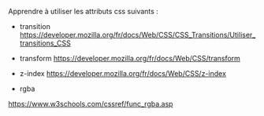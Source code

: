 
Apprendre à utiliser les attributs css suivants :

- transition 
https://developer.mozilla.org/fr/docs/Web/CSS/CSS_Transitions/Utiliser_transitions_CSS
- transform 
https://developer.mozilla.org/fr/docs/Web/CSS/transform
- z-index
https://developer.mozilla.org/fr/docs/Web/CSS/z-index

- rgba

https://www.w3schools.com/cssref/func_rgba.asp


 <!-- Modal -->
   <!--  <div class="modal-container" id="modal">
        <div class="modal">
            <button class="btn-close" id="close">
                <i class="fas fa-times"></i>
            </button>
            <div class="modal-header">
                <h3>Sing Up </h3>
            </div>
            <div class="modal-content">
                <h3>Register with us to get offers</h3>
                <form action="">
                    <div>
                        <label for="">Username</label>
                        <input type="text" name="username" id="username" placeholder="Enter your username">
                    </div>

                    <div>
                        <label for="">Email</label>
                        <input type="text" name="email" id="email" placeholder="Enter your Email">
                    </div>

                    <div>
                        <label for="">Password</label>
                        <input type="text" name="password" id="password" placeholder="Enter your password">
                    </div>

                    <div>
                        <label for="">Confirm Password</label>
                        <input type="text" name="confirm_password" id="confirm_password" placeholder="Enter your confirm password">
                    </div>
                    <input type="submit" class="submit" value="Submit">
                    

                </form>
            </div>
        </div>
    </div> -->
